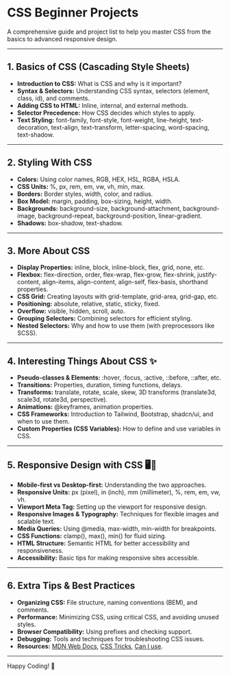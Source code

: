 # CSS Beginner Projects

A comprehensive guide and project list to help you master CSS from the basics to advanced responsive design.

---

## 1. Basics of CSS (Cascading Style Sheets)

-   **Introduction to CSS:** What is CSS and why is it important?
-   **Syntax & Selectors:** Understanding CSS syntax, selectors (element, class, id), and comments.
-   **Adding CSS to HTML:** Inline, internal, and external methods.
-   **Selector Precedence:** How CSS decides which styles to apply.
-   **Text Styling:** font-family, font-style, font-weight, line-height, text-decoration, text-align, text-transform, letter-spacing, word-spacing, text-shadow.

---

## 2. Styling With CSS

-   **Colors:** Using color names, RGB, HEX, HSL, RGBA, HSLA.
-   **CSS Units:** %, px, rem, em, vw, vh, min, max.
-   **Borders:** Border styles, width, color, and radius.
-   **Box Model:** margin, padding, box-sizing, height, width.
-   **Backgrounds:** background-size, background-attachment, background-image, background-repeat, background-position, linear-gradient.
-   **Shadows:** box-shadow, text-shadow.

---

## 3. More About CSS

-   **Display Properties:** inline, block, inline-block, flex, grid, none, etc.
-   **Flexbox:** flex-direction, order, flex-wrap, flex-grow, flex-shrink, justify-content, align-items, align-content, align-self, flex-basis, shorthand properties.
-   **CSS Grid:** Creating layouts with grid-template, grid-area, grid-gap, etc.
-   **Positioning:** absolute, relative, static, sticky, fixed.
-   **Overflow:** visible, hidden, scroll, auto.
-   **Grouping Selectors:** Combining selectors for efficient styling.
-   **Nested Selectors:** Why and how to use them (with preprocessors like SCSS).

---

## 4. Interesting Things About CSS ✨

-   **Pseudo-classes & Elements:** :hover, :focus, :active, ::before, ::after, etc.
-   **Transitions:** Properties, duration, timing functions, delays.
-   **Transforms:** translate, rotate, scale, skew, 3D transforms (translate3d, scale3d, rotate3d, perspective).
-   **Animations:** @keyframes, animation properties.
-   **CSS Frameworks:** Introduction to Tailwind, Bootstrap, shadcn/ui, and when to use them.
-   **Custom Properties (CSS Variables):** How to define and use variables in CSS.

---

## 5. Responsive Design with CSS 🖥️📱

-   **Mobile-first vs Desktop-first:** Understanding the two approaches.
-   **Responsive Units:** px (pixel), in (inch), mm (millimeter), %, rem, em, vw, vh.
-   **Viewport Meta Tag:** Setting up the viewport for responsive design.
-   **Responsive Images & Typography:** Techniques for flexible images and scalable text.
-   **Media Queries:** Using @media, max-width, min-width for breakpoints.
-   **CSS Functions:** clamp(), max(), min() for fluid sizing.
-   **HTML Structure:** Semantic HTML for better accessibility and responsiveness.
-   **Accessibility:** Basic tips for making responsive sites accessible.

---

## 6. Extra Tips & Best Practices

-   **Organizing CSS:** File structure, naming conventions (BEM), and comments.
-   **Performance:** Minimizing CSS, using critical CSS, and avoiding unused styles.
-   **Browser Compatibility:** Using prefixes and checking support.
-   **Debugging:** Tools and techniques for troubleshooting CSS issues.
-   **Resources:** [MDN Web Docs](https://developer.mozilla.org/en-US/docs/Web/CSS), [CSS Tricks](https://css-tricks.com/), [Can I use](https://caniuse.com/).

---

Happy Coding! 🚀
